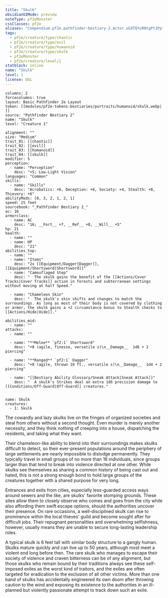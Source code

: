 ```yaml
---
title: "Skulk"
obsidianUIMode: preview
noteType: pf2eMonster
cssClasses: pf2e
aliases: "Compendium.pf2e.pathfinder-bestiary-2.Actor.uGXTQYuRNtgPt1Pp" 
tags:
  - pf2e/creature/type/chaotic
  - pf2e/creature/type/evil
  - pf2e/creature/type/humanoid
  - pf2e/creature/type/skulk
  - pf2eMonster
  - pf2e/creature/level/1
statblock: inline
name: "Skulk"
level: 1
license: OGL
---
```


```statblock
columns: 2
forcecolumns: true
layout: Basic Pathfinder 2e Layout
token: [[modules/pf2e-tokens-bestiaries/portraits/humanoid/skulk.webp| ]]
source: "Pathfinder Bestiary 2"
name: "Skulk"
level: "Creature 1"

alignment: ""
size: "Medium"
trait_01: [[chaotic]]
trait_02: [[evil]]
trait_03: [[humanoid]]
trait_04: [[skulk]]
modifier: 5
perception:
  - name: "Perception"
    desc: "+5; Low-Light Vision"
languages: "Common"
skills:
  - name: "Skills"
    desc: "Acrobatics: +6, Deception: +6, Society: +4, Stealth: +8, Thievery: +6"
abilityMods: [0, 3, 2, 1, 2, 1]
speed: 25 feet
sourcebook: "_Pathfinder Bestiary 2_"
ac: 16
armorclass:
  - name: AC
    desc: "16; __Fort__ +7, __Ref__ +8, __Will__ +5"
hp: 21
health:
  - name: ""
  - name: HP
    desc: "21"
abilities_top:
  - name: ""
  - name: "Items"
    desc: "2x [[Equipment/Dagger|Dagger]], [[Equipment/Shortsword|Shortsword]]"
  - name: "Camouflaged Step"
    desc: "  The skulk gains the benefit of the [[Actions/Cover Tracks|Cover Tracks]] action in forests and subterranean settings without moving at half Speed."

  - name: "Chameleon Skin"
    desc: "  The skulk's skin shifts and changes to match the surroundings. As long as most of their body is not covered by clothing or armor, the skulk gains a +2 circumstance bonus to Stealth checks to [[Actions/Hide|Hide]]."

abilities_mid:
  - name: ""
attacks:
  - name: ""

  - name: "**Melee** `pf2:1` Shortsword"
    desc: "+8 (agile, finesse, versatile s)\n__Damage__  1d6 + 2 piercing"

  - name: "**Ranged** `pf2:1` Dagger"
    desc: "+8 (agile, thrown 10 ft., versatile s)\n__Damage__  1d4 + 2 piercing"

  - name: "[[Bestiary Ability Glossary/Sneak Attack|Sneak Attack]]"
    desc: "  A skulk's Strikes deal an extra 1d6 precision damage to [[Conditions/Off-Guard|Off-Guard]] creatures."
 
```

```encounter-table
name: Skulk
creatures:
  - 1: Skulk
```



The cowardly and lazy skulks live on the fringes of organized societies and steal from others without a second thought. Even murder is merely another necessity, and they think nothing of creeping into a house, dispatching the residents, and taking what they want.

Their chameleon-like ability to blend into their surroundings makes skulks difficult to detect, so their ever-present populations around the periphery of large settlements are nearly impossible to dislodge permanently. They typically travel in small groups of no more than 16 individuals, since groups larger than that tend to break into violence directed at one other. While skulks see themselves as sharing a common history of being cast out and hated, this is not a strong enough bond to hold large groups of the creatures together with a shared purpose for very long.

Entrances and exits from cities, especially less-guarded access ways around sewers and the like, are skulks' favorite stomping grounds. These sites allow them to closely observe who comes and goes from the city while also affording them swift escape options, should the authorities uncover their presence. On rare occasions, a well-disciplined skulk can rise to prominence within the local thieves' guild and become sought after for difficult jobs. Their repugnant personalities and overwhelming selfishness, however, usually means they are unable to secure long-lasting leadership roles.

A typical skulk is 6 feet tall with similar body structure to a gangly human. Skulks mature quickly and can live up to 50 years, although most meet a violent end long before then. The rare skulk who manages to escape their society of violence and craven bitterness can be of any alignment, but those skulks who remain bound by their traditions always see these self-imposed exiles as the worst kind of traitors, and the exiles are often targeted for eradication to the exclusion of all other victims. More than one band of skulks has accidentally engineered its own doom after throwing caution to the wind and exposing its existence to the authorities in an ill-planned but violently passionate attempt to track down such an exile.
